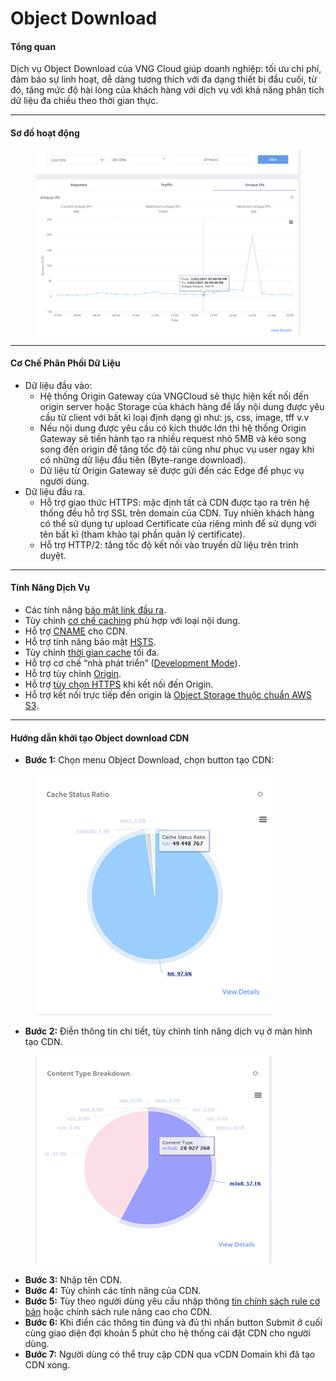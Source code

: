 # Object Download

#### **Tổng quan** <a href="#objectdownload-tongquan" id="objectdownload-tongquan"></a>

Dịch vụ Object Download của VNG Cloud giúp doanh nghiệp: tối ưu chi phí, đảm bảo sự linh hoạt, dễ dàng tương thích với đa dạng thiết bị đầu cuối, từ đó, tăng mức độ hài lòng của khách hàng với dịch vụ với khả năng phân tích dữ liệu đa chiều theo thời gian thực.

***

#### **Sơ đồ hoạt động** <a href="#objectdownload-cochephanphoidulieu" id="objectdownload-cochephanphoidulieu"></a>

<figure><img src="../../.gitbook/assets/image (216).png" alt=""><figcaption></figcaption></figure>

***

#### **Cơ Chế Phân Phối Dữ Liệu** <a href="#objectdownload-cochephanphoidulieu" id="objectdownload-cochephanphoidulieu"></a>

* Dữ liệu đầu vào:
  * Hệ thống Origin Gateway của VNGCloud sẽ thực hiện kết nối đến origin server hoặc Storage của khách hàng để lấy nội dung được yêu cầu từ client với bất kì loại định dạng gì như: js, css, image, tff v.v
  * Nếu nội dung được yêu cầu có kích thước lớn thì hệ thống Origin Gateway sẽ tiến hành tạo ra nhiều request nhỏ 5MB và kéo song song đến origin để tăng tốc độ tải cũng như phục vụ user ngay khi có những dữ liệu đầu tiên (Byte-range download).
  * Dữ liệu từ Origin Gateway sẽ được gửi đến các Edge để phục vụ người dùng.
* Dữ liệu đầu ra.
  * Hỗ trợ giao thức HTTPS: mặc định tất cả CDN được tạo ra trên hệ thống đều hỗ trợ SSL trên domain của CDN. Tuy nhiên khách hàng có thể sử dụng tự upload Certificate của riêng mình để sử dụng với tên bất kì (tham khảo tại phần quản lý certificate).
  * Hỗ trợ HTTP/2: tăng tốc độ kết nối vào truyền dữ liệu trên trình duyệt.

***

#### **Tính Năng Dịch Vụ** <a href="#objectdownload-tinhnangdichvu" id="objectdownload-tinhnangdichvu"></a>

* Các tính năng [bảo mật link đầu ra](../chi-tiet-tinh-nang/security-link.md).
* Tùy chỉnh [cơ chế caching](../chi-tiet-tinh-nang/tuy-chinh-cac-tinh-nang-cache.md) phù hợp với loại nội dung.
* Hỗ trợ [CNAME](../chi-tiet-tinh-nang/cname.md) cho CDN.
* Hỗ trợ tính năng bảo mật [HSTS](../chi-tiet-tinh-nang/tinh-nang-bao-mat-hsts.md).
* Tùy chỉnh [thời gian cache](../chi-tiet-tinh-nang/thoi-gian-cache.md) tối đa.
* Hỗ trợ cơ chế “nhà phát triển” ([Development Mode](../chi-tiet-tinh-nang/development-mode.md)).
* Hỗ trợ tùy chỉnh [Origin](../chi-tiet-tinh-nang/origin.md).
* Hỗ trợ [tùy chọn HTTPS](../chi-tiet-tinh-nang/tuy-chon-https-o-origin.md) khi kết nối đến Origin.
* Hỗ trợ kết nối trực tiếp đến origin là [Object Storage thuộc chuẩn AWS S3](object-download.md).

***

#### **Hướng dẫn khởi tạo Object download CDN** <a href="#objectdownload-huongdankhoitaoobjectdownloadcdn" id="objectdownload-huongdankhoitaoobjectdownloadcdn"></a>

* **Bước 1:** Chọn menu Object Download, chọn button tạo CDN:

<figure><img src="../../.gitbook/assets/image (217).png" alt=""><figcaption></figcaption></figure>

* **Bước 2:** Điền thông tin chi tiết, tùy chình tính năng dịch vụ ở màn hình tạo CDN.

<figure><img src="../../.gitbook/assets/image (218).png" alt=""><figcaption></figcaption></figure>

* **Bước 3:** Nhập tên CDN.
* **Bước 4:** Tùy chỉnh các tính năng của CDN.
* **Bước 5:** Tùy theo người dùng yêu cầu nhập thông [tin chính sách rule cơ bản](../chi-tiet-tinh-nang/chinh-sach-rule-co-ban-pagerule.md) hoặc chính sách rule nâng cao cho CDN.
* **Bước 6:** Khi điền các thông tin đúng và đủ thì nhấn button Submit ở cuối cùng giao diện đợi khoản 5 phút cho hệ thống cái đặt CDN cho người dùng.
* **Bước 7:** Người dùng có thể truy cập CDN qua vCDN Domain khi đã tạo CDN xong.
